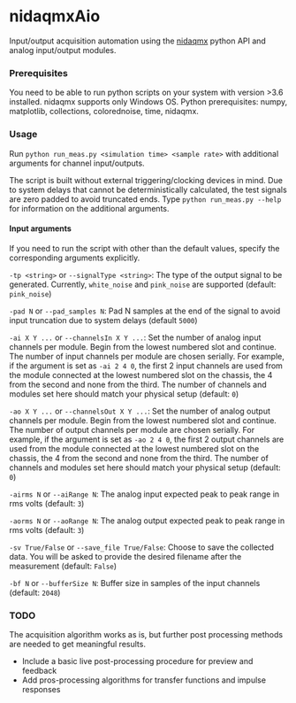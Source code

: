 # nidaqmxAio 

Input/output acquisition automation using the [nidaqmx](https://github.com/ni/nidaqmx-python) python API and analog input/output modules.

### Prerequisites

You need to be able to run python scripts on your system with version >3.6 installed. nidaqmx supports only Windows OS.
Python prerequisites: numpy, matplotlib, collections, colorednoise, time, nidaqmx.

### Usage

Run `python run_meas.py <simulation time> <sample rate>` with additional arguments for channel input/outputs. 

The script is built without external triggering/clocking devices in mind. Due to system delays that cannot be deterministically calculated, the test signals are zero padded to avoid truncated ends. Type `python run_meas.py --help` for information on the additional arguments. 

#### Input arguments

If you need to run the script with other than the default values, specify the corresponding arguments explicitly.

`-tp <string>` or `--signalType <string>`:
The type of the output signal to be generated. Currently, `white_noise` and `pink_noise` are supported (default: `pink_noise`)

`-pad N` or `--pad_samples N`:
Pad N samples at the end of the signal to avoid input truncation due to system delays (default `5000`)

`-ai X Y ...` or `--channelsIn X Y ...`:
Set the number of analog input channels per module. Begin from the lowest numbered slot and continue. The number of input channels per module are chosen serially. For example, if the argument is set as `-ai 2 4 0`, the first 2 input channels are used from the module connected at the lowest numbered slot on the chassis, the 4 from the second and none from the third. The number of channels and modules set here should match your physical setup (default: `0`)


`-ao X Y ...` or `--channelsOut X Y ...`:
Set the number of analog output channels per module. Begin from the lowest numbered slot and continue. The number of output channels per module are chosen serially. For example, if the argument is set as `-ao 2 4 0`, the first 2 output channels are used from the module connected at the lowest numbered slot on the chassis, the 4 from the second and none from the third. The number of channels and modules set here should match your physical setup (default: `0`)

`-airms N` or `--aiRange N`:
The analog input expected peak to peak range in rms volts (default: `3`)

`-aorms N` or `--aoRange N`:
The analog output expected peak to peak range in rms volts (default: `3`)

`-sv True/False` or `--save_file True/False`:
Choose to save the collected data. You will be asked to provide the desired filename after the measurement (default: `False`)

`-bf N` or `--bufferSize N`:
Buffer size in samples of the input channels (default: `2048`)

### TODO
The acquisition algorithm works as is, but further post processing methods are needed to get meaningful results.

* Include a basic live post-processing procedure for preview and feedback
* Add pros-processing algorithms for transfer functions and impulse responses
